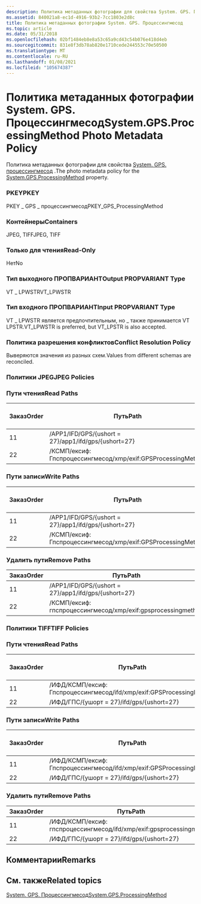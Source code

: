 ```yaml
---
description: Политика метаданных фотографии для свойства System. GPS. Процессингмесод.
ms.assetid: 840021a8-ec1d-4916-93b2-7cc1803e2d8c
title: Политика метаданных фотографии System. GPS. Процессингмесод
ms.topic: article
ms.date: 05/31/2018
ms.openlocfilehash: 02bf1484eb8e8a53c65a9cd43c54b076e418d4eb
ms.sourcegitcommit: 831e8f3db78ab820e1710cede244553c70e50500
ms.translationtype: MT
ms.contentlocale: ru-RU
ms.lasthandoff: 01/08/2021
ms.locfileid: "105674387"
---
```

# <a name="systemgpsprocessingmethod-photo-metadata-policy"></a><span data-ttu-id="cf33a-103">Политика метаданных фотографии System. GPS. Процессингмесод</span><span class="sxs-lookup"><span data-stu-id="cf33a-103">System.GPS.ProcessingMethod Photo Metadata Policy</span></span>

<span data-ttu-id="cf33a-104">Политика метаданных фотографии для свойства [System. GPS. процессингмесод](../properties/props-system-gps-processingmethod.md) .</span><span class="sxs-lookup"><span data-stu-id="cf33a-104">The photo metadata policy for the [System.GPS.ProcessingMethod](../properties/props-system-gps-processingmethod.md) property.</span></span>

### <a name="pkey"></a><span data-ttu-id="cf33a-105">PKEY</span><span class="sxs-lookup"><span data-stu-id="cf33a-105">PKEY</span></span>

<span data-ttu-id="cf33a-106">PKEY \_ GPS \_ процессингмесод</span><span class="sxs-lookup"><span data-stu-id="cf33a-106">PKEY\_GPS\_ProcessingMethod</span></span>

### <a name="containers"></a><span data-ttu-id="cf33a-107">Контейнеры</span><span class="sxs-lookup"><span data-stu-id="cf33a-107">Containers</span></span>

<span data-ttu-id="cf33a-108">JPEG, TIFF</span><span class="sxs-lookup"><span data-stu-id="cf33a-108">JPEG, TIFF</span></span>

### <a name="read-only"></a><span data-ttu-id="cf33a-109">Только для чтения</span><span class="sxs-lookup"><span data-stu-id="cf33a-109">Read-Only</span></span>

<span data-ttu-id="cf33a-110">Нет</span><span class="sxs-lookup"><span data-stu-id="cf33a-110">No</span></span>

### <a name="output-propvariant-type"></a><span data-ttu-id="cf33a-111">Тип выходного ПРОПВАРИАНТ</span><span class="sxs-lookup"><span data-stu-id="cf33a-111">Output PROPVARIANT Type</span></span>

<span data-ttu-id="cf33a-112">VT \_ LPWSTR</span><span class="sxs-lookup"><span data-stu-id="cf33a-112">VT\_LPWSTR</span></span>

### <a name="input-propvariant-type"></a><span data-ttu-id="cf33a-113">Тип входного ПРОПВАРИАНТ</span><span class="sxs-lookup"><span data-stu-id="cf33a-113">Input PROPVARIANT Type</span></span>

<span data-ttu-id="cf33a-114">VT \_ LPWSTR является предпочтительным, но \_ также принимается VT LPSTR.</span><span class="sxs-lookup"><span data-stu-id="cf33a-114">VT\_LPWSTR is preferred, but VT\_LPSTR is also accepted.</span></span>

### <a name="conflict-resolution-policy"></a><span data-ttu-id="cf33a-115">Политика разрешения конфликтов</span><span class="sxs-lookup"><span data-stu-id="cf33a-115">Conflict Resolution Policy</span></span>

<span data-ttu-id="cf33a-116">Выверяются значения из разных схем.</span><span class="sxs-lookup"><span data-stu-id="cf33a-116">Values from different schemas are reconciled.</span></span>

### <a name="jpeg-policies"></a><span data-ttu-id="cf33a-117">Политики JPEG</span><span class="sxs-lookup"><span data-stu-id="cf33a-117">JPEG Policies</span></span>

### <a name="read-paths"></a><span data-ttu-id="cf33a-118">Пути чтения</span><span class="sxs-lookup"><span data-stu-id="cf33a-118">Read Paths</span></span>



| <span data-ttu-id="cf33a-119">Заказ</span><span class="sxs-lookup"><span data-stu-id="cf33a-119">Order</span></span> | <span data-ttu-id="cf33a-120">Путь</span><span class="sxs-lookup"><span data-stu-id="cf33a-120">Path</span></span>                          | <span data-ttu-id="cf33a-121">Формат диска</span><span class="sxs-lookup"><span data-stu-id="cf33a-121">Disk Format</span></span> |
|-------|-------------------------------|-------------|
| <span data-ttu-id="cf33a-122">1</span><span class="sxs-lookup"><span data-stu-id="cf33a-122">1</span></span>     | <span data-ttu-id="cf33a-123">/APP1/IFD/GPS/{ushort = 27}</span><span class="sxs-lookup"><span data-stu-id="cf33a-123">/app1/ifd/gps/{ushort=27}</span></span>     |             |
| <span data-ttu-id="cf33a-124">2</span><span class="sxs-lookup"><span data-stu-id="cf33a-124">2</span></span>     | <span data-ttu-id="cf33a-125">/КСМП/ексиф: Гпспроцессингмесод</span><span class="sxs-lookup"><span data-stu-id="cf33a-125">/xmp/exif:GPSProcessingMethod</span></span> | <span data-ttu-id="cf33a-126">Юникод</span><span class="sxs-lookup"><span data-stu-id="cf33a-126">unicode</span></span>     |



 

### <a name="write-paths"></a><span data-ttu-id="cf33a-127">Пути записи</span><span class="sxs-lookup"><span data-stu-id="cf33a-127">Write Paths</span></span>



| <span data-ttu-id="cf33a-128">Заказ</span><span class="sxs-lookup"><span data-stu-id="cf33a-128">Order</span></span> | <span data-ttu-id="cf33a-129">Путь</span><span class="sxs-lookup"><span data-stu-id="cf33a-129">Path</span></span>                          | <span data-ttu-id="cf33a-130">Формат диска</span><span class="sxs-lookup"><span data-stu-id="cf33a-130">Disk Format</span></span> |
|-------|-------------------------------|-------------|
| <span data-ttu-id="cf33a-131">1</span><span class="sxs-lookup"><span data-stu-id="cf33a-131">1</span></span>     | <span data-ttu-id="cf33a-132">/APP1/IFD/GPS/{ushort = 27}</span><span class="sxs-lookup"><span data-stu-id="cf33a-132">/app1/ifd/gps/{ushort=27}</span></span>     |             |
| <span data-ttu-id="cf33a-133">2</span><span class="sxs-lookup"><span data-stu-id="cf33a-133">2</span></span>     | <span data-ttu-id="cf33a-134">/КСМП/ексиф: Гпспроцессингмесод</span><span class="sxs-lookup"><span data-stu-id="cf33a-134">/xmp/exif:GPSProcessingMethod</span></span> | <span data-ttu-id="cf33a-135">Юникод</span><span class="sxs-lookup"><span data-stu-id="cf33a-135">unicode</span></span>     |



 

### <a name="remove-paths"></a><span data-ttu-id="cf33a-136">Удалить пути</span><span class="sxs-lookup"><span data-stu-id="cf33a-136">Remove Paths</span></span>



| <span data-ttu-id="cf33a-137">Заказ</span><span class="sxs-lookup"><span data-stu-id="cf33a-137">Order</span></span> | <span data-ttu-id="cf33a-138">Путь</span><span class="sxs-lookup"><span data-stu-id="cf33a-138">Path</span></span>                          |
|-------|-------------------------------|
| <span data-ttu-id="cf33a-139">1</span><span class="sxs-lookup"><span data-stu-id="cf33a-139">1</span></span>     | <span data-ttu-id="cf33a-140">/APP1/IFD/GPS/{ushort = 27}</span><span class="sxs-lookup"><span data-stu-id="cf33a-140">/app1/ifd/gps/{ushort=27}</span></span>     |
| <span data-ttu-id="cf33a-141">2</span><span class="sxs-lookup"><span data-stu-id="cf33a-141">2</span></span>     | <span data-ttu-id="cf33a-142">/КСМП/ексиф: гпспроцессингмесод</span><span class="sxs-lookup"><span data-stu-id="cf33a-142">/xmp/exif:gpsprocessingmethod</span></span> |



 

### <a name="tiff-policies"></a><span data-ttu-id="cf33a-143">Политики TIFF</span><span class="sxs-lookup"><span data-stu-id="cf33a-143">TIFF Policies</span></span>

### <a name="read-paths"></a><span data-ttu-id="cf33a-144">Пути чтения</span><span class="sxs-lookup"><span data-stu-id="cf33a-144">Read Paths</span></span>



| <span data-ttu-id="cf33a-145">Заказ</span><span class="sxs-lookup"><span data-stu-id="cf33a-145">Order</span></span> | <span data-ttu-id="cf33a-146">Путь</span><span class="sxs-lookup"><span data-stu-id="cf33a-146">Path</span></span>                              | <span data-ttu-id="cf33a-147">Формат диска</span><span class="sxs-lookup"><span data-stu-id="cf33a-147">Disk Format</span></span> |
|-------|-----------------------------------|-------------|
| <span data-ttu-id="cf33a-148">1</span><span class="sxs-lookup"><span data-stu-id="cf33a-148">1</span></span>     | <span data-ttu-id="cf33a-149">/ИФД/КСМП/ексиф: Гпспроцессингмесод</span><span class="sxs-lookup"><span data-stu-id="cf33a-149">/ifd/xmp/exif:GPSProcessingMethod</span></span> | <span data-ttu-id="cf33a-150">Юникод</span><span class="sxs-lookup"><span data-stu-id="cf33a-150">unicode</span></span>     |
| <span data-ttu-id="cf33a-151">2</span><span class="sxs-lookup"><span data-stu-id="cf33a-151">2</span></span>     | <span data-ttu-id="cf33a-152">/ИФД/ГПС/{ушорт = 27}</span><span class="sxs-lookup"><span data-stu-id="cf33a-152">/ifd/gps/{ushort=27}</span></span>              |             |



 

### <a name="write-paths"></a><span data-ttu-id="cf33a-153">Пути записи</span><span class="sxs-lookup"><span data-stu-id="cf33a-153">Write Paths</span></span>



| <span data-ttu-id="cf33a-154">Заказ</span><span class="sxs-lookup"><span data-stu-id="cf33a-154">Order</span></span> | <span data-ttu-id="cf33a-155">Путь</span><span class="sxs-lookup"><span data-stu-id="cf33a-155">Path</span></span>                              | <span data-ttu-id="cf33a-156">Формат диска</span><span class="sxs-lookup"><span data-stu-id="cf33a-156">Disk Format</span></span> |
|-------|-----------------------------------|-------------|
| <span data-ttu-id="cf33a-157">1</span><span class="sxs-lookup"><span data-stu-id="cf33a-157">1</span></span>     | <span data-ttu-id="cf33a-158">/ИФД/КСМП/ексиф: Гпспроцессингмесод</span><span class="sxs-lookup"><span data-stu-id="cf33a-158">/ifd/xmp/exif:GPSProcessingMethod</span></span> | <span data-ttu-id="cf33a-159">Юникод</span><span class="sxs-lookup"><span data-stu-id="cf33a-159">unicode</span></span>     |
| <span data-ttu-id="cf33a-160">2</span><span class="sxs-lookup"><span data-stu-id="cf33a-160">2</span></span>     | <span data-ttu-id="cf33a-161">/ИФД/ГПС/{ушорт = 27}</span><span class="sxs-lookup"><span data-stu-id="cf33a-161">/ifd/gps/{ushort=27}</span></span>              |             |



 

### <a name="remove-paths"></a><span data-ttu-id="cf33a-162">Удалить пути</span><span class="sxs-lookup"><span data-stu-id="cf33a-162">Remove Paths</span></span>



| <span data-ttu-id="cf33a-163">Заказ</span><span class="sxs-lookup"><span data-stu-id="cf33a-163">Order</span></span> | <span data-ttu-id="cf33a-164">Путь</span><span class="sxs-lookup"><span data-stu-id="cf33a-164">Path</span></span>                              |
|-------|-----------------------------------|
| <span data-ttu-id="cf33a-165">1</span><span class="sxs-lookup"><span data-stu-id="cf33a-165">1</span></span>     | <span data-ttu-id="cf33a-166">/ИФД/КСМП/ексиф: гпспроцессингмесод</span><span class="sxs-lookup"><span data-stu-id="cf33a-166">/ifd/xmp/exif:gpsprocessingmethod</span></span> |
| <span data-ttu-id="cf33a-167">2</span><span class="sxs-lookup"><span data-stu-id="cf33a-167">2</span></span>     | <span data-ttu-id="cf33a-168">/ИФД/ГПС/{ушорт = 27}</span><span class="sxs-lookup"><span data-stu-id="cf33a-168">/ifd/gps/{ushort=27}</span></span>              |



 

## <a name="remarks"></a><span data-ttu-id="cf33a-169">Комментарии</span><span class="sxs-lookup"><span data-stu-id="cf33a-169">Remarks</span></span>

## <a name="related-topics"></a><span data-ttu-id="cf33a-170">См. также</span><span class="sxs-lookup"><span data-stu-id="cf33a-170">Related topics</span></span>

<dl> <dt>

[<span data-ttu-id="cf33a-171">System. GPS. Процессингмесод</span><span class="sxs-lookup"><span data-stu-id="cf33a-171">System.GPS.ProcessingMethod</span></span>](../properties/props-system-gps-processingmethod.md)
</dt> </dl>

 

 
